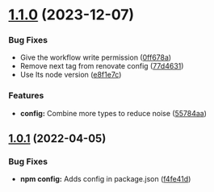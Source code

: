 # [1.1.0](https://github.com/technologiestiftung/renovate-config/compare/v1.0.1...v1.1.0) (2023-12-07)


### Bug Fixes

* Give the workflow write permission ([0ff678a](https://github.com/technologiestiftung/renovate-config/commit/0ff678a2113ee8e0bc39b0e4f75e87c29823ff2e))
* Remove next tag from renovate config ([77d4631](https://github.com/technologiestiftung/renovate-config/commit/77d4631aa9e1bb28a2195fc2b096dbd162f28a7f))
* Use lts node version ([e8f1e7c](https://github.com/technologiestiftung/renovate-config/commit/e8f1e7c64150b8bc4e349c9a4b2b7cfe2135a0c2))


### Features

* **config:** Combine more types to reduce noise ([55784aa](https://github.com/technologiestiftung/renovate-config/commit/55784aa9483d49253b9acb6a8ea9916982bbfe9a))

## [1.0.1](https://github.com/inpyjamas/renovate-config/compare/v1.0.0...v1.0.1) (2022-04-05)

### Bug Fixes

- **npm config:** Adds config in package.json ([f4fe41d](https://github.com/inpyjamas/renovate-config/commit/f4fe41da1ebcbf334dfa10277a98aff90f38ae85))
